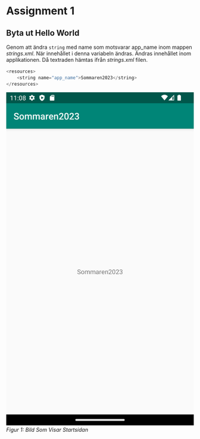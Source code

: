 # Assignment 1 #

## Byta ut Hello World ##

Genom att ändra `string` med name som motsvarar app_name inom mappen _strings.xml_. 
När innehållet i denna variabeln ändras. Ändras innehållet inom applikationen. 
Då textraden hämtas ifrån _strings.xml_ filen.

``` java
<resources>
    <string name="app_name">Sommaren2023</string>
</resources>
```

![](BildNyText.png)
_Figur 1: Bild Som Visar Startsidan_